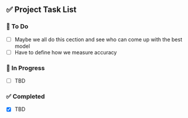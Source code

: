 ## ✅ Project Task List

### 🚀 To Do
- [ ] Maybe we all do this cection and see who can come up with the best model
- [ ] Have to define how we measure accuracy

### 🧪 In Progress
- [ ] TBD

### ✅ Completed
- [x] TBD
